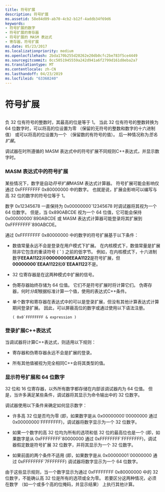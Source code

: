 ```yaml
---
title: 符号扩展
description: 符号扩展
ms.assetid: 58e84d09-ab70-4cb2-b12f-4addb34f69d6
keywords:
- 符号扩展的数字
- 符号扩展的寄存器
- 符号扩展的 MASM 表达式
- 寄存器，符号扩展
ms.date: 05/23/2017
ms.localizationpriority: medium
ms.openlocfilehash: 2bda170b255d20262e20db0cfc2be783f5ce4449
ms.sourcegitcommit: 0cc5051945559a242d941a6f2799d161d8eba2a7
ms.translationtype: MT
ms.contentlocale: zh-CN
ms.lasthandoff: 04/23/2019
ms.locfileid: "63368240"
---
```

# <a name="sign-extension"></a>符号扩展


## <span id="ddk_sign_extension_dbg"></span><span id="DDK_SIGN_EXTENSION_DBG"></span>


负 32 位有符号的整数时，其最高的位是等于 1。 当此 32 位有符号的整数转换为 64 位数字时，可以将高的位设置为零 （保留的无符号的整数和数字的十六进制值） 或可以将高的位设置为一个 （保留数的有符号的值）。 后一种情况称为*签名扩展*。

调试器在时所遵循的 MASM 表达式中的符号扩展不同规则C++表达式，并显示数字时。

### <a name="span-idsignextensioninmasmexpressionsspanspan-idsignextensioninmasmexpressionsspansign-extension-in-masm-expressions"></a><span id="sign_extension_in_masm_expressions"></span><span id="SIGN_EXTENSION_IN_MASM_EXPRESSIONS"></span>MASM 表达式中的符号扩展

某些情况下，数字是自动*符号扩展*MASM 表达式计算器。 符号扩展可能会影响仅通过 0xFFFFFFFF 0x80000000 中的数字。 也就是说，扩展会影响可以编写与高 32 位的数字的符号位等于 1。

数字 0x12345678 一直保持为 0x00000000\`12345678 时调试器将其视为一个 64 位数字。 但是，当 0x890ABCDE 视为一个 64 位值，它可能会保持 0x00000000\`890ABCDE 或 MASM 表达式计算器可能登录将其扩展到 0xFFFFFFFF\`890ABCDE。

通过 0xFFFFFFFF 0x80000000 中的数字的符号扩展基于以下条件：

-   数值常量永远不会是登录在用户模式下扩展。 在内核模式下，数值常量是扩展除非它包含的重读符号 ( **\`** ) 之前的低字节。 例如，在内核模式下，十六进制数字**EEAA1122**并**00000000EEAA1122**是符号扩展，但**00000000\`EEAA1122**和**0\`EEAA1122**不是。

-   32 位寄存器是在这两种模式中扩展的信号。

-   伪寄存器始终存储为 64 位值。 它们不是符号扩展时将计算它们。 伪寄存器，何时*分配*根据标准计算一个值，使用的表达式C++条件。

-   单个数字和寄存器在表达式中的可以是登录扩展，但没有其他计算表达式计算期间登录扩展。 因此，可以屏蔽高位的数字或通过使用以下语法注册。
    ```console
    ( 0x0`FFFFFFFF & expression )
    ```

### <a name="span-idsignextensionincexpressionsspanspan-idsignextensionincexpressionsspansign-extension-in-c-expressions"></a><span id="sign_extension_in_c___expressions"></span><span id="SIGN_EXTENSION_IN_C___EXPRESSIONS"></span>登录扩展C++表达式

当调试器将计算C++表达式，则适用以下规则：

-   寄存器和伪寄存器永远不会是扩展的登录。

-   所有其他值被视为完全相同C++会将其类型的值。

### <a name="span-iddisplayingsignextendedand64bitnumbersspanspan-iddisplayingsignextendedand64bitnumbersspandisplaying-sign-extended-and-64-bit-numbers"></a><span id="displaying_sign_extended_and_64_bit_numbers"></span><span id="DISPLAYING_SIGN_EXTENDED_AND_64_BIT_NUMBERS"></span>显示符号扩展和 64 位数字

32 位和 16 位寄存器，以外所有数字都存储在内部该调试器内为 64 位值。 但是，当许多满足某些条件，调试器将其显示为命令输出中的 32 位数字。

调试器使用以下条件来确定如何显示数字：

-   许多高 32 位是否均为零 (即，如果数字是从 0x00000000\`00000000 通过 0x00000000\`FFFFFFFF)，调试器将数字显示为一个 32 位数字。

-   如果一个数字的高 32 位均为所有的选项和低 32 位的最高位也是一个 (即，如果数字是从 0xFFFFFFFF\`80000000 通过 0xFFFFFFFF\`FFFFFFFF)，调试器假定数是符号扩展 32 位数字，并将其显示为一个 32 位数字。

-   如果前面的两个条件不适用 (即，如果数字是从 0x00000001\`00000000 通过 0xFFFFFFFF\`7FFFFFFF) 调试器将数字显示为一个 64 位数字。

由于这些显示规则，当一个数字显示为通过 0xFFFFFFFF 0x80000000 中的 32 位数字，不能确认高 32 位是所有的选项或全为零。 若要区分这两种情况，必须在数字 （如一个或多个高的位掩码，并显示结果） 上执行其他计算。

 

 





